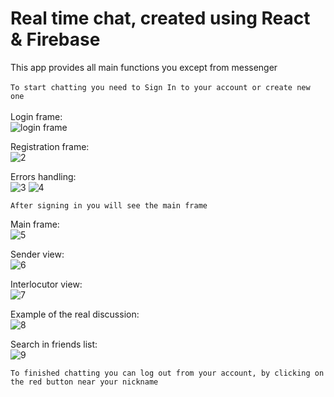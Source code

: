 # Real time chat, created using React & Firebase

This app provides all main functions you except from messenger
<br>
<br>
`To start chatting you need to Sign In to your account or create new one`
<br>
<br>
Login frame:<br>
![login frame](https://user-images.githubusercontent.com/90978519/194001769-9b790606-f6af-49bf-b208-cbd4472c10ae.png)


Registration frame:<br>
![2](https://user-images.githubusercontent.com/75016013/183243226-aa72ae63-1b37-4dca-8abf-5672779a5ea3.png)

Errors handling:<br>
![3](https://user-images.githubusercontent.com/75016013/183243237-db6b6951-e54d-4d2e-912b-d25a527a5b0c.png)
![4](https://user-images.githubusercontent.com/75016013/183243238-f728cc34-ff46-40ea-88b1-2d65f975ec4f.png)

`After signing in you will see the main frame`

Main frame:<br>
![5](https://user-images.githubusercontent.com/75016013/183243657-6c67319c-2f9c-43ff-9dc6-8aa63b57d5e6.png)


Sender view:<br>
![6](https://user-images.githubusercontent.com/75016013/183243298-20256793-ac8c-4c25-8c6b-aa967b1804d2.png)

Interlocutor view:<br>
![7](https://user-images.githubusercontent.com/75016013/183243312-85295b05-745a-4679-be96-d8b48207c8a0.png)

Example of the real discussion:<br>
![8](https://user-images.githubusercontent.com/75016013/183243338-998c2e2b-0732-4a49-a969-e001a2b0ae59.png)

Search in friends list:<br>
![9](https://user-images.githubusercontent.com/75016013/183243359-0de13bd2-9e36-4ea4-bac8-db973f9a0e4a.png)


`To finished chatting you can log out from your account, by clicking on the red button near your nickname`

